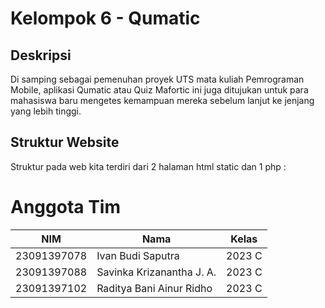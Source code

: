 <h1> Kelompok 6 - Qumatic </i></h1>

<h2>Deskripsi</h2>
<p>Di samping sebagai pemenuhan proyek UTS mata kuliah Pemrograman Mobile, aplikasi Qumatic atau Quiz Mafortic ini juga ditujukan untuk para mahasiswa baru mengetes kemampuan mereka sebelum lanjut ke jenjang yang lebih tinggi.</p>

<h2>Struktur Website</h2>
<p>Struktur pada web kita terdiri dari 2 halaman html static dan 1 php :</p>

<h1>Anggota Tim</h1>
    <table>
        <thead>
            <tr>
                <th>NIM</th>
                <th>Nama</th>
                <th>Kelas</th>
            </tr>
        </thead>
        <tbody>
            <tr>
                <td>23091397078</td>
                <td>Ivan Budi Saputra</td>
                <td>2023 C</td>
            </tr>
            <tr>
                <td>23091397088</td>
                <td>Savinka Krizanantha J. A.</td>
                <td>2023 C</td>
            </tr>
            <tr>
                <td>23091397102</td>
                <td>Raditya Bani Ainur Ridho</td>
                <td>2023 C</td>
            </tr>
        </tbody>
    </table>
